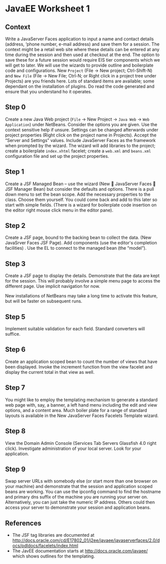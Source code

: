 # JavaEE Worksheet 1

## Context

Write a JavaServer Faces application to input a name and contact details (address, ‘phone number,
e-mail address) and save them for a session. The context might be a retail web site where these
details can be entered at any time during the session and then used at checkout at the end. The
option to save these for a future session would require EIS tier components which we will get to
later. We will use the wizards to provide outline and boilerplate code and configurations. New
`Project` (File -> New project; Ctrl-Shift-N) and `New File` (File -> New File; Ctrl-N;
or
Right click in a project tree under Projects) are you friends here. Lots of standard items are available;
some dependant on the installation of plugins. Do read the code generated and ensure that you
understand ho it operates.

## Step 0

Create a new Java Web project (`File` -> New Project -> `Java Web` -> `Web
Application`)
under NetBeans. Consider the options you are given. Use the context sensitive help if unsure.
Settings can be changed afterwards under project properties (Right click on the project name in
Projects). Accept the “Server and Settings” values. Include JavaServer Faces as the framework when
prompted by the wizard. The wizard will add libraries to the project; create a boilerplate
`index.xhtml` facelet; create a `web.xml` and `beans.xml` configuration file and set up the
project properties.


## Step 1

Create a JSF Managed Bean – use the wizard (New  JavaServer Faces  JSF Manager
Bean) but consider the defaults and options. There is a pull down menu to set the bean scope. Add
the necessary properties to the class. Choose them yourself. You could come back and add to this
later so start with simple fields. (There is a wizard for boilerplate code insertion on the editor right
mouse click menu in the editor pane).


## Step 2

Create a JSF page, bound to the backing bean to collect the data. (New JavaSrver Faces
JSF Page). Add components (use the editor's completion facilities) . Use the EL to connect to
the managed bean (the “model”).


## Step 3

Create a JSF page to display the details. Demonstrate that the data are kept for the session. This will
probably involve a simple menu page to access the different page. Use implicit navigation for now.

New installations of NetBeans may take a long time to activate this feature, but will be faster on subsequent
runs.


## Step 5

Implement suitable validation for each field. Standard converters will suffice.


## Step 6

Create an application scoped bean to count the number of views that have been displayed. Invoke
the increment function from the view facelet and display the current total in that view as well.


## Step 7

You might like to employ the templating mechanism to generate a standard web page with, say, a
banner, a left hand menu including the edit and view options, and a content area. Much boiler plate
for a range of standard layouts is available in the New JavaServer Faces Facelets
Template wizard.


## Step 8

View the Domain Admin Console (Services Tab Servers Glassfish 4.0
right click). Investigate administration of your local server. Look for your application.


## Step 9

Swap server URLs with somebody else (or start more than one browser on your machine) and
demonstrate that the session and application scoped beans are working.
You can use the ipconfig command to find the hostname and primary dns suffix of the machine you
are running your server on. Alternatively, you can just take the numeric IP address. Others could
then access your server to demonstrate your session and application beans.


## References

* The JSF tag libraries are documented at http://docs.oracle.com/cd/E17802_01/j2ee/javaee/javaserverfaces/2.0/docs/pdldocs/facelets/index.html
* The JavEE documentation starts at http://docs.oracle.com/javaee/ which shows outlines for the templating.
